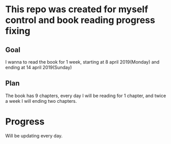 # This repo was created for myself control and book reading progress fixing

## Goal

I wanna to read the book for 1 week, starting at 8 april 2019(Monday)
and ending at 14 april 2019(Sunday)

## Plan

The book has 9 chapters, every day I will be reading for 1 chapter, and twice a week
I will ending two chapters.

# Progress

Will be updating every day.
